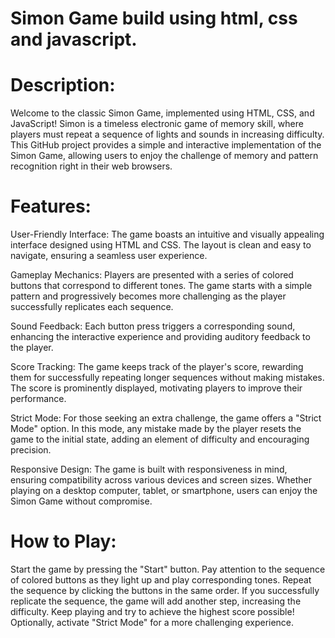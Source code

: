 # Simon Game build using html, css and  javascript.

# Description:

Welcome to the classic Simon Game, implemented using HTML, CSS, and JavaScript! Simon is a timeless electronic game of memory skill, where players must repeat a sequence of lights and sounds in increasing difficulty. This GitHub project provides a simple and interactive implementation of the Simon Game, allowing users to enjoy the challenge of memory and pattern recognition right in their web browsers.

# Features:

User-Friendly Interface: The game boasts an intuitive and visually appealing interface designed using HTML and CSS. The layout is clean and easy to navigate, ensuring a seamless user experience.

Gameplay Mechanics: Players are presented with a series of colored buttons that correspond to different tones. The game starts with a simple pattern and progressively becomes more challenging as the player successfully replicates each sequence.

Sound Feedback: Each button press triggers a corresponding sound, enhancing the interactive experience and providing auditory feedback to the player.

Score Tracking: The game keeps track of the player's score, rewarding them for successfully repeating longer sequences without making mistakes. The score is prominently displayed, motivating players to improve their performance.

Strict Mode: For those seeking an extra challenge, the game offers a "Strict Mode" option. In this mode, any mistake made by the player resets the game to the initial state, adding an element of difficulty and encouraging precision.

Responsive Design: The game is built with responsiveness in mind, ensuring compatibility across various devices and screen sizes. Whether playing on a desktop computer, tablet, or smartphone, users can enjoy the Simon Game without compromise.

# How to Play:

Start the game by pressing the "Start" button.
Pay attention to the sequence of colored buttons as they light up and play corresponding tones.
Repeat the sequence by clicking the buttons in the same order.
If you successfully replicate the sequence, the game will add another step, increasing the difficulty.
Keep playing and try to achieve the highest score possible!
Optionally, activate "Strict Mode" for a more challenging experience.